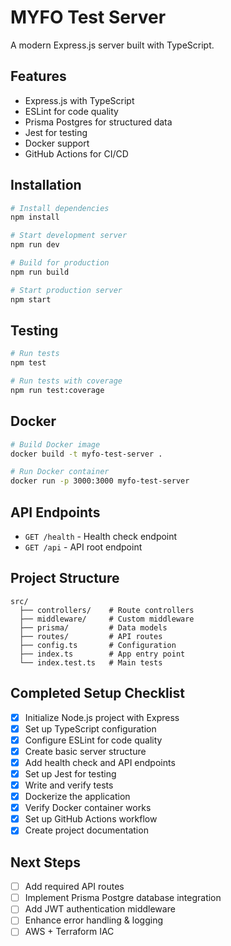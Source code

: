 # MYFO Test Server

A modern Express.js server built with TypeScript.

## Features

- Express.js with TypeScript
- ESLint for code quality
- Prisma Postgres for structured data
- Jest for testing
- Docker support
- GitHub Actions for CI/CD

## Installation

```bash
# Install dependencies
npm install

# Start development server
npm run dev

# Build for production
npm run build

# Start production server
npm start
```

## Testing

```bash
# Run tests
npm test

# Run tests with coverage
npm run test:coverage
```

## Docker

```bash
# Build Docker image
docker build -t myfo-test-server .

# Run Docker container
docker run -p 3000:3000 myfo-test-server
```

## API Endpoints

- `GET /health` - Health check endpoint
- `GET /api` - API root endpoint

## Project Structure

```
src/
  ├── controllers/    # Route controllers
  ├── middleware/     # Custom middleware
  ├── prisma/         # Data models
  ├── routes/         # API routes
  ├── config.ts       # Configuration
  ├── index.ts        # App entry point
  └── index.test.ts   # Main tests
```

## Completed Setup Checklist

- [x] Initialize Node.js project with Express
- [x] Set up TypeScript configuration
- [x] Configure ESLint for code quality
- [x] Create basic server structure
- [x] Add health check and API endpoints
- [x] Set up Jest for testing
- [x] Write and verify tests
- [x] Dockerize the application
- [x] Verify Docker container works
- [x] Set up GitHub Actions workflow
- [x] Create project documentation

## Next Steps

- [ ] Add required API routes
- [ ] Implement Prisma Postgre database integration
- [ ] Add JWT authentication middleware
- [ ] Enhance error handling & logging
- [ ] AWS + Terraform IAC
